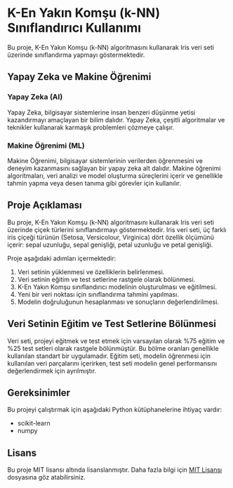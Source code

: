 # K-En Yakın Komşu (k-NN) Sınıflandırıcı Kullanımı

Bu proje, K-En Yakın Komşu (k-NN) algoritmasını kullanarak Iris veri seti üzerinde sınıflandırma yapmayı göstermektedir.

## Yapay Zeka ve Makine Öğrenimi

### Yapay Zeka (AI)

Yapay Zeka, bilgisayar sistemlerine insan benzeri düşünme yetisi kazandırmayı amaçlayan bir bilim dalıdır. Yapay Zeka, çeşitli algoritmalar ve teknikler kullanarak karmaşık problemleri çözmeye çalışır.

### Makine Öğrenimi (ML)

Makine Öğrenimi, bilgisayar sistemlerinin verilerden öğrenmesini ve deneyim kazanmasını sağlayan bir yapay zeka alt dalıdır. Makine öğrenimi algoritmaları, veri analizi ve model oluşturma süreçlerini içerir ve genellikle tahmin yapma veya desen tanıma gibi görevler için kullanılır.

## Proje Açıklaması

Bu proje, K-En Yakın Komşu (k-NN) algoritmasını kullanarak Iris veri seti üzerinde çiçek türlerini sınıflandırmayı göstermektedir. Iris veri seti, üç farklı iris çiçeği türünün (Setosa, Versicolour, Virginica) dört özellik ölçümünü içerir: sepal uzunluğu, sepal genişliği, petal uzunluğu ve petal genişliği.

Proje aşağıdaki adımları içermektedir:

1. Veri setinin yüklenmesi ve özelliklerin belirlenmesi.
2. Veri setinin eğitim ve test setlerine rastgele olarak bölünmesi.
3. K-En Yakın Komşu sınıflandırıcı modelinin oluşturulması ve eğitilmesi.
4. Yeni bir veri noktası için sınıflandırma tahmini yapılması.
5. Modelin doğruluğunun hesaplanması ve sonuçların değerlendirilmesi.

## Veri Setinin Eğitim ve Test Setlerine Bölünmesi

Veri seti, projeyi eğitmek ve test etmek için varsayılan olarak %75 eğitim ve %25 test setleri olarak rastgele bölünmüştür. Bu bölme oranları genellikle kullanılan standart bir uygulamadır. Eğitim seti, modelin öğrenmesi için kullanılan veri parçalarını içerirken, test seti modelin genel performansını değerlendirmek için ayrılmıştır.


## Gereksinimler

Bu projeyi çalıştırmak için aşağıdaki Python kütüphanelerine ihtiyaç vardır:

- scikit-learn
- numpy


## Lisans

Bu proje MIT lisansı altında lisanslanmıştır. Daha fazla bilgi için [MIT Lisansı](LICENSE) dosyasına göz atabilirsiniz.


